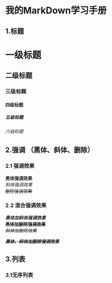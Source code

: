 # 我的MarkDown学习手册

## 1.标题

# 一级标题
## 二级标题
### 三级标题
#### 四级标题
##### 五级标题
###### 六级标题

## 2.强调 （黑体、斜体、删除）

### 2.1 强调效果
**黑体强调效果**  
*斜体强调效果*  
~~删除强调效果~~  

### 2.2 混合强调效果
***黑体加斜体强调效果***  
**~~黑体加删除强调效果~~**  
*~~斜体加删除效果~~*   

***~~黑体、斜体加删除强调效果~~***

## 3.列表

### 3.1无序列表




